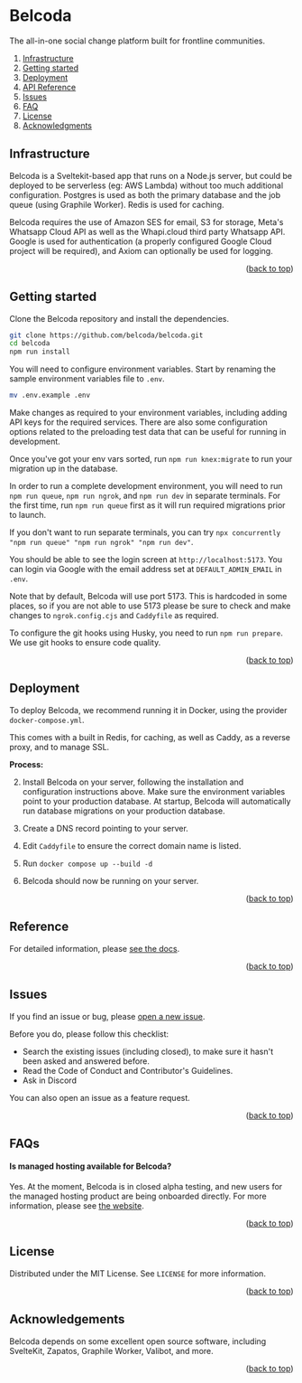 <a name="readme-top"></a>

# Belcoda

The all-in-one social change platform built for frontline communities.

<ol>
    <li><a href="#infrastructure">Infrastructure</a></li>
    <li><a href="#getting-started">Getting started</a></li>
    <li><a href="#deployment">Deployment</a></li>
    <li><a href="#reference">API Reference</a></li>
    <li><a href="#contributing">Issues</a></li>
    <li><a href="#contact">FAQ</a></li>
    <li><a href="#license">License</a></li>
    <li><a href="#acknowledgments">Acknowledgments</a></li>
  </ol>

<!-- HOW IT WORKS --><a name="infrastructure"></a>

## Infrastructure

Belcoda is a Sveltekit-based app that runs on a Node.js server, but could be deployed to be serverless (eg: AWS Lambda) without too much additional configuration. Postgres is used as both the primary database and the job queue (using Graphile Worker). Redis is used for caching.

Belcoda requires the use of Amazon SES for email, S3 for storage, Meta's Whatsapp Cloud API as well as the Whapi.cloud third party Whatsapp API. Google is used for authentication (a properly configured Google Cloud project will be required), and Axiom can optionally be used for logging.

<p align="right">(<a href="#readme-top">back to top</a>)</p>

<!-- GETTING STARTED --><a name="getting-started"></a>

## Getting started

Clone the Belcoda repository and install the dependencies.

```bash
git clone https://github.com/belcoda/belcoda.git
cd belcoda
npm run install
```

You will need to configure environment variables. Start by renaming the sample environment variables file to `.env`.

```bash
mv .env.example .env
```

Make changes as required to your environment variables, including adding API keys for the required services. There are also some configuration options related to the preloading test data that can be useful for running in development.

Once you've got your env vars sorted, run `npm run knex:migrate` to run your migration up in the database.

In order to run a complete development environment, you will need to run `npm run queue`, `npm run ngrok`, and `npm run dev` in separate terminals. For the first time, run `npm run queue` first as it will run required migrations prior to launch.

If you don't want to run separate terminals, you can try `npx concurrently "npm run queue" "npm run ngrok" "npm run dev"`.

You should be able to see the login screen at `http://localhost:5173`. You can login via Google with the email address set at `DEFAULT_ADMIN_EMAIL` in `.env`.

Note that by default, Belcoda will use port 5173. This is hardcoded in some places, so if you are not able to use 5173 please be sure to check and make changes to `ngrok.config.cjs` and `Caddyfile` as required.

To configure the git hooks using Husky, you need to run `npm run prepare`. We use git hooks to ensure code quality.

<p align="right">(<a href="#readme-top">back to top</a>)</p>

<!-- RUNNING IN PRODUCTION --><a name="production"></a>

## Deployment

To deploy Belcoda, we recommend running it in Docker, using the provider `docker-compose.yml`.

This comes with a built in Redis, for caching, as well as Caddy, as a reverse proxy, and to manage SSL.

**Process:**

2. Install Belcoda on your server, following the installation and configuration instructions above. Make sure the environment variables point to your production database. At startup, Belcoda will automatically run database migrations on your production database.

3. Create a DNS record pointing to your server.

4. Edit `Caddyfile` to ensure the correct domain name is listed.

5. Run `docker compose up --build -d`

6. Belcoda should now be running on your server.

<p align="right">(<a href="#readme-top">back to top</a>)</p>

<!-- REFERENCE --><a name="reference"></a>

## Reference

For detailed information, please [see the docs](https://belcoda.notion.site/Documentation-835d2aed77ea4206ba97f6f71b962509).

<p align="right">(<a href="#readme-top">back to top</a>)</p>

<!-- ISSUES --><a name="issues"></a>

## Issues

If you find an issue or bug, please [open a new issue](https://github.com/belcoda/belcoda/issues).

Before you do, please follow this checklist:

- Search the existing issues (including closed), to make sure it hasn't been asked and answered before.
- Read the Code of Conduct and Contributor's Guidelines.
- Ask in Discord

You can also open an issue as a feature request.

<p align="right">(<a href="#readme-top">back to top</a>)</p>

<!-- FAQ --><a name="faq"></a>

## FAQs

#### Is managed hosting available for Belcoda?

Yes. At the moment, Belcoda is in closed alpha testing, and new users for the managed hosting product are being onboarded directly. For more information, please see [the website](https://belcoda.org).

<p align="right">(<a href="#readme-top">back to top</a>)</p>

<!-- LICENSE --><a name="license"></a>

## License

Distributed under the MIT License. See `LICENSE` for more information.

<p align="right">(<a href="#readme-top">back to top</a>)</p>

<!-- ACKNOWLEDGEMENTS --><a name="acknowledgements"></a>

## Acknowledgements

Belcoda depends on some excellent open source software, including SvelteKit, Zapatos, Graphile Worker, Valibot, and more.

<p align="right">(<a href="#readme-top">back to top</a>)</p>
